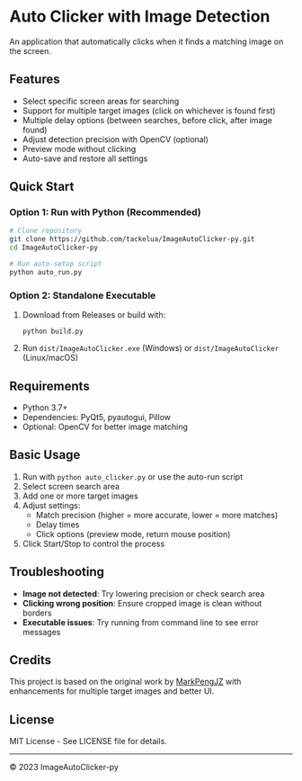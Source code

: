 # Auto Clicker with Image Detection

An application that automatically clicks when it finds a matching image on the screen.

## Features

- Select specific screen areas for searching
- Support for multiple target images (click on whichever is found first)
- Multiple delay options (between searches, before click, after image found)
- Adjust detection precision with OpenCV (optional)
- Preview mode without clicking
- Auto-save and restore all settings

## Quick Start

### Option 1: Run with Python (Recommended)

```bash
# Clone repository
git clone https://github.com/tackelua/ImageAutoClicker-py.git
cd ImageAutoClicker-py

# Run auto-setup script
python auto_run.py
```

### Option 2: Standalone Executable

1. Download from Releases or build with:
   ```
   python build.py
   ```

2. Run `dist/ImageAutoClicker.exe` (Windows) or `dist/ImageAutoClicker` (Linux/macOS)

## Requirements

- Python 3.7+
- Dependencies: PyQt5, pyautogui, Pillow
- Optional: OpenCV for better image matching

## Basic Usage

1. Run with `python auto_clicker.py` or use the auto-run script
2. Select screen search area
3. Add one or more target images
4. Adjust settings:
   - Match precision (higher = more accurate, lower = more matches)
   - Delay times
   - Click options (preview mode, return mouse position)
5. Click Start/Stop to control the process

## Troubleshooting

- **Image not detected**: Try lowering precision or check search area
- **Clicking wrong position**: Ensure cropped image is clean without borders
- **Executable issues**: Try running from command line to see error messages

## Credits

This project is based on the original work by [MarkPengJZ](https://github.com/MarkPengJZ/AutoClicker-with-ImageDetection) with enhancements for multiple target images and better UI.

## License

MIT License - See LICENSE file for details.

---
© 2023 ImageAutoClicker-py
